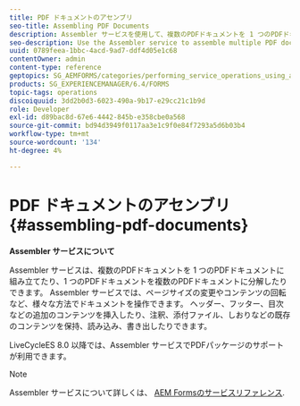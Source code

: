 ```yaml
---
title: PDF ドキュメントのアセンブリ
seo-title: Assembling PDF Documents
description: Assembler サービスを使用して、複数のPDFドキュメントを 1 つのPDFドキュメントに組み立てたり、1 つのPDFドキュメントを複数のPDFドキュメントに分解したりします。
seo-description: Use the Assembler service to assemble multiple PDF documents into one PDF document or disassemble one PDF document into multiple PDF documents.
uuid: 0789feea-1bbc-4acd-9ad7-ddf4d05e1c68
contentOwner: admin
content-type: reference
geptopics: SG_AEMFORMS/categories/performing_service_operations_using_apis
products: SG_EXPERIENCEMANAGER/6.4/FORMS
topic-tags: operations
discoiquuid: 3dd2b0d3-6023-490a-9b17-e29cc21c1b9d
role: Developer
exl-id: d89bac8d-67e6-4442-845b-e358cbe0a568
source-git-commit: bd94d3949f0117aa3e1c9f0e84f7293a5d6b03b4
workflow-type: tm+mt
source-wordcount: '134'
ht-degree: 4%

---
```


# PDF ドキュメントのアセンブリ {#assembling-pdf-documents}

**Assembler サービスについて**

Assembler サービスは、複数のPDFドキュメントを 1 つのPDFドキュメントに組み立てたり、1 つのPDFドキュメントを複数のPDFドキュメントに分解したりできます。 Assembler サービスでは、ページサイズの変更やコンテンツの回転など、様々な方法でドキュメントを操作できます。 ヘッダー、フッター、目次などの追加のコンテンツを挿入したり、注釈、添付ファイル、しおりなどの既存のコンテンツを保持、読み込み、書き出したりできます。

LiveCycleES 8.0 以降では、Assembler サービスでPDFパッケージのサポートが利用できます。

>[!NOTE]
>
>Assembler サービスについて詳しくは、 [AEM Formsのサービスリファレンス](https://www.adobe.com/go/learn_aemforms_services_63).
